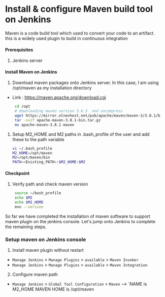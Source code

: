 #  Install & configure Maven build tool on Jenkins
Maven is a code build tool which used to convert your code to an artifact. this is a widely used plugin to build in continuous integration


#### Prerequisites
1. Jenkins server

#### Install Maven on Jenkins
1. Download maven packages onto Jenkins server. In this case, I am using /opt/maven as my installation directory
 - Link : https://maven.apache.org/download.cgi
    ```sh
     cd /opt
     # downloading maven version 3.6.3  and uncompress
     wget https://mirror.olnevhost.net/pub/apache/maven/maven-3/3.8.1/binaries/apache-maven-3.8.1-bin.tar.gz
     tar -xvzf apache-maven-3.8.1-bin.tar.gz
     mv apache-maven-3.8.1 maven
     ```
	
1. Setup M2_HOME and M2 paths in .bash_profile of the user and add these to the path variable
   ```sh
   vi ~/.bash_profile
   M2_HOME=/opt/maven
   M2=/opt/maven/bin
   PATH=<Existing_PATH>:$M2_HOME:$M2
   ```
#### Checkpoint 
1. Verify path and check maven version
   ``` sh
    source ~/bash_profile
    echo $M2
    echo $M2_HOME
    mvn --version
    ```
So far we have completed the installation of maven software to support maven plugin on the jenkins console. Let's jump onto Jenkins to complete the remaining steps. 

### Setup maven on Jenkins console
1. Install maven plugin without restart  
  - `Manage Jenkins` > `Manage Plugins` > `available` > `Maven Invoker`
  - `Manage Jenkins` > `Manage Plugins` > `available` > `Maven Integration`

2. Configure maven path
  - `Manage Jenkins` > `Global Tool Configuration` > `Maven` --> `NAME is M2_HOME    MAVEN HOME is /opt/maven

